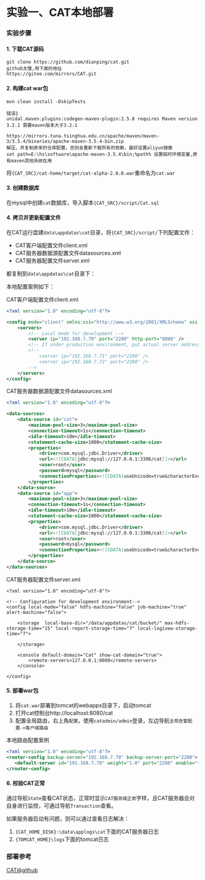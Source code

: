 实验一、CAT本地部署
======

### 实验步骤

#### 1. 下载CAT源码

```
git clone https://github.com/dianping/cat.git
github太慢,用下面的地址
https://gitee.com/mirrors/CAT.git
```

#### 2. 构建cat war包

```
mvn clean install -DskipTests

错误1 
unidal.maven.plugins:codegen-maven-plugin:2.5.8 requires Maven version 3.2.1 需要maven版本大于3.2.1

https://mirrors.tuna.tsinghua.edu.cn/apache/maven/maven-3/3.5.4/binaries/apache-maven-3.5.4-bin.zip
解压，并复制原来的仓库配置，否则会重新下载所有的依赖，最好设置aliyun镜像
set path=E:\hs\software\apache-maven-3.5.4\bin;%path% 设置临时环境变量,原有maven其他系统在用
```

将`{CAT_SRC}/cat-home/target/cat-alpha-2.0.0.war`重命名为`cat.war`

#### 3. 创建数据库

在mysql中创建`cat`数据库，导入脚本`{CAT_SRC}/script/Cat.sql`

#### 4. 拷贝并更新配置文件

在CAT运行盘建`data\appdatas\cat`目录，将`{CAT_SRC}/script/`下列配置文件：

*  CAT客户端配置文件client.xml
*  CAT服务器数据源配置文件datasources.xml
*  CAT服务器配置文件server.xml

都复制到`data\appdatas\cat`目录下：


本地配置案例如下：

CAT客户端配置文件client.xml
```xml
<?xml version="1.0" encoding="utf-8"?>

<config mode="client" xmlns:xsi="http://www.w3.org/2001/XMLSchema" xsi:noNamespaceSchemaLocation="config.xsd">
	<servers>
		<!-- Local mode for development -->
		<server ip="192.168.7.70" port="2280" http-port="8080" />
		<!-- If under production environment, put actual server address as list. -->
		<!-- 
			<server ip="192.168.7.71" port="2280" /> 
			<server ip="192.168.7.72" port="2280" /> 
		-->
	</servers>
</config>
```

CAT服务器数据源配置文件datasources.xml
```xml
<?xml version="1.0" encoding="utf-8"?>

<data-sources>
	<data-source id="cat">
		<maximum-pool-size>3</maximum-pool-size>
		<connection-timeout>1s</connection-timeout>
		<idle-timeout>10m</idle-timeout>
		<statement-cache-size>1000</statement-cache-size>
		<properties>
			<driver>com.mysql.jdbc.Driver</driver>
			<url><![CDATA[jdbc:mysql://127.0.0.1:3306/cat]]></url>
			<user>root</user>
			<password>mysql</password>
			<connectionProperties><![CDATA[useUnicode=true&characterEncoding=UTF-8&autoReconnect=true&socketTimeout=120000]]></connectionProperties>
		</properties>
	</data-source>
	<data-source id="app">
		<maximum-pool-size>3</maximum-pool-size>
		<connection-timeout>1s</connection-timeout>
		<idle-timeout>10m</idle-timeout>
		<statement-cache-size>1000</statement-cache-size>
		<properties>
			<driver>com.mysql.jdbc.Driver</driver>
			<url><![CDATA[jdbc:mysql://127.0.0.1:3306/cat]]></url>
			<user>root</user>
			<password>mysql</password>
			<connectionProperties><![CDATA[useUnicode=true&characterEncoding=UTF-8&autoReconnect=true&socketTimeout=120000]]></connectionProperties>
		</properties>
	</data-source>
</data-sources>

```

CAT服务器配置文件server.xml

```
<?xml version="1.0" encoding="utf-8"?>

<!-- Configuration for development environment-->
<config local-mode="false" hdfs-machine="false" job-machine="true" alert-machine="false">
	
	<storage  local-base-dir="/data/appdatas/cat/bucket/" max-hdfs-storage-time="15" local-report-storage-time="7" local-logivew-storage-time="7">
	
	</storage>
	
	<console default-domain="Cat" show-cat-domain="true">
		<remote-servers>127.0.0.1:8080</remote-servers>		
	</console>
		
</config>
```

#### 5. 部署war包

1. 将`cat.war`部署到tomcat的webapps目录下，启动tomcat
2. 打开cat控制台http://localhost:8080/cat
3. 配置全局路由，右上角`配置`，使用`catadmin/admin`登录，左边导航`全局告警配置->客户端路由`

本地路由配置案例
```xml
<?xml version="1.0" encoding="utf-8"?>
<router-config backup-server="192.168.7.70" backup-server-port="2280">
   <default-server id="192.168.7.70" weight="1.0" port="2280" enable="true"/>
</router-config>
```

#### 6. 校验CAT正常

通过导航`State`查看CAT状态，正常时显示`CAT服务端正常`字样，且CAT服务器会对自身进行监控，可通过导航`Transaction`查看。

如果服务器启动有问题，则可以通过查看日志解决：
1. `{CAT_HOME_DISK}:\data\applogs\cat`下面的CAT服务器日志
2. `{TOMCAT_HOME}\logs`下面的tomcat日志

### 部署参考

[CAT@github](https://github.com/dianping/cat)

